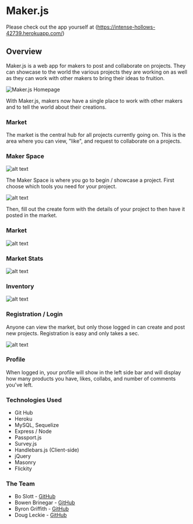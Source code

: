 # Maker.js

Please check out the app yourself at (https://intense-hollows-42739.herokuapp.com/)

## Overview

Maker.js is a web app for makers to post and collaborate on projects. They can showcase to the world the various projects they are working on as well as they can work with other makers to bring their ideas to fruition.

![Maker.js Homepage][home] 

With Maker.js, makers now have a single place to work with other makers and to tell the world about their creations.

### Market

The market is the central hub for all projects currently going on. This is the area where you can view, "like", and request to collaborate on a projects.

### Maker Space

![alt text](https://preview.ibb.co/fuXxib/Screen_Shot_2018_01_25_at_9_58_25_PM.png)

The Maker Space is where you go to begin / showcase a project. First choose which tools you need for your project.

![alt text](https://preview.ibb.co/b3NcGw/Screen_Shot_2018_01_25_at_10_15_16_PM.png)

Then, fill out the create form with the details of your project to then have it posted in the market.


### Market

![alt text](https://preview.ibb.co/hmcoOb/Screen_Shot_2018_01_25_at_9_55_17_PM.png)

### Market Stats

![alt text](https://preview.ibb.co/dJzw9G/Screen_Shot_2018_01_25_at_9_55_27_PM.png)

### Inventory

![alt text](https://preview.ibb.co/mZW4ww/Screen_Shot_2018_01_25_at_9_59_26_PM.png)

### Registration / Login

Anyone can view the market, but only those logged in can create and post new projects. Registration is easy and only takes a sec.

![alt text](https://preview.ibb.co/esFxGw/Screen_Shot_2018_01_25_at_10_13_07_PM.png)

### Profile

When logged in, your profile will show in the left side bar and will display how many products you have, likes, collabs, and number of comments you've left.

### Technologies Used
- Git Hub
- Heroku
- MySQL, Sequelize
- Express / Node
- Passport.js
- Survey.js
- Handlebars.js (Client-side) 
- jQuery
- Masonry
- Flickity

### The Team
- Bo Slott - [GitHub](https://github.com/boslott)
- Bowen Brinegar - [GitHub](https://github.com/bowenbrinegar)
- Byron Griffith - [GitHub](https://github.com/GRIFF91)
- Doug Leckie - [GitHub](https://github.com/deleckie)



[home]:https://preview.ibb.co/mBe7Gw/Screen_Shot_2018_01_25_at_9_54_46_PM.png

[flickity]: https://image.ibb.co/mWYiLR/Screen_Shot_2017_12_20_at_1_57_17_PM.png

[login]: https://image.ibb.co/cfZOLR/Screen_Shot_2017_12_20_at_1_59_19_PM.png

[register]: https://image.ibb.co/kudiLR/Screen_Shot_2017_12_20_at_1_59_10_PM.png

[profile]: https://image.ibb.co/iKUZS6/Screen_Shot_2017_12_20_at_1_58_18_PM.png


[makerSpace2]: https://image.ibb.co/kWcDn6/Screen_Shot_2017_12_20_at_2_17_18_PM.png
